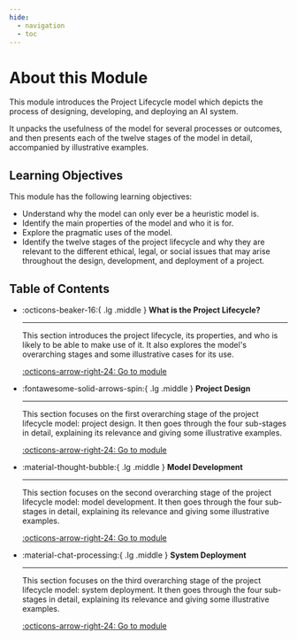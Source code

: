 ```yaml
---
hide:
  - navigation
  - toc
---
```


# About this Module

This module introduces the Project Lifecycle model which depicts the process of designing, developing, and deploying an AI system. 

It unpacks the usefulness of the model for several processes or outcomes, and then presents each of the twelve stages of the model in detail, accompanied by illustrative examples.

## Learning Objectives

This module has the following learning objectives:

- Understand why the model can only ever be a heuristic model is.
- Identify the main properties of the model and who it is for. 
- Explore the pragmatic uses of the model.
- Identify the twelve stages of the project lifecycle and why they are relevant to the different ethical, legal, or social issues that may arise throughout the design, development, and deployment of a project.

## Table of Contents

<div class="grid cards" markdown>

-   :octicons-beaker-16:{ .lg .middle } __What is the Project Lifecycle?__

    ---

    This section introduces the project lifecycle, its properties, and who is likely to be able to make use of it. It also explores the model's overarching stages and some illustrative cases for its use.

    [:octicons-arrow-right-24: Go to module](rri-101-1.md)

-   :fontawesome-solid-arrows-spin:{ .lg .middle } __Project Design__

    ---

    This section focuses on the first overarching stage of the project lifecycle model: project design. It then goes through the four sub-stages in detail, explaining its relevance and giving some illustrative examples.

    [:octicons-arrow-right-24: Go to module](rri-101-2.md)

-   :material-thought-bubble:{ .lg .middle } __Model Development__

    ---

    This section focuses on the second overarching stage of the project lifecycle model: model development. It then goes through the four sub-stages in detail, explaining its relevance and giving some illustrative examples.

    [:octicons-arrow-right-24: Go to module](rri-101-3.md)

-   :material-chat-processing:{ .lg .middle } __System Deployment__

    ---

    This section focuses on the third overarching stage of the project lifecycle model: system deployment. It then goes through the four sub-stages in detail, explaining its relevance and giving some illustrative examples.

    [:octicons-arrow-right-24: Go to module](rri-101-4.md)

</div>
